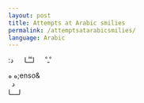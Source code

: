 ```yaml
---
layout: post
title: Attempts at Arabic smilies
permalink: /attemptsatarabicsmilies/
language: Arabic
---
```


&#x202b;
ْـ ْ
&emsp;
لـْـْـا
&emsp; د:

&#x202b;
&enso;ه  ه  
&ensp;د  
لــــا  

